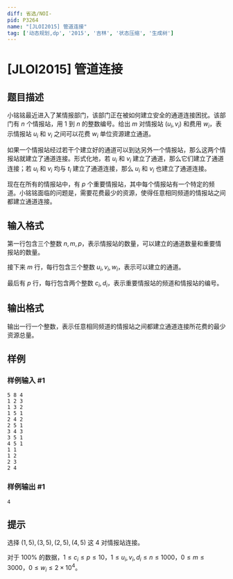 ```yaml
---
diff: 省选/NOI-
pid: P3264
name: "[JLOI2015] 管道连接"
tag: ['动态规划,dp', '2015', '吉林', '状态压缩', '生成树']
---
```

# [JLOI2015] 管道连接
## 题目描述

小铭铭最近进入了某情报部门，该部门正在被如何建立安全的通道连接困扰。该部门有 $n$ 个情报站，用 $1$ 到 $n$ 的整数编号。给出 $m$ 对情报站 $(u_i,v_i)$ 和费用 $w_i$，表示情报站 $u_i$ 和 $v_i$ 之间可以花费 $w_i$ 单位资源建立通道。

如果一个情报站经过若干个建立好的通道可以到达另外一个情报站，那么这两个情报站就建立了通道连接。形式化地，若 $u_i$ 和 $v_i$ 建立了通道，那么它们建立了通道连接；若 $u_i$ 和 $v_i$ 均与 $t_i$ 建立了通道连接，那么 $u_i$ 和 $v_i$ 也建立了通道连接。

现在在所有的情报站中，有 $p$ 个重要情报站，其中每个情报站有一个特定的频道。小铭铭面临的问题是，需要花费最少的资源，使得任意相同频道的情报站之间都建立通道连接。
## 输入格式

第一行包含三个整数 $n,m,p$，表示情报站的数量，可以建立的通道数量和重要情报站的数量。

接下来 $m$ 行，每行包含三个整数 $u_i,v_i,w_i$，表示可以建立的通道。

最后有 $p$ 行，每行包含两个整数 $c_i,d_i$，表示重要情报站的频道和情报站的编号。
## 输出格式

输出一行一个整数，表示任意相同频道的情报站之间都建立通道连接所花费的最少资源总量。

## 样例

### 样例输入 #1
```
5 8 4
1 2 3
1 3 2
1 5 1
2 4 2
2 5 1
3 4 3
3 5 1
4 5 1
1 1
1 2
2 3
2 4
```
### 样例输出 #1
```
4
```
## 提示

选择 $(1,5),(3,5),(2,5),(4,5)$ 这 $4$ 对情报站连接。

对于 $100\%$ 的数据，$1\le c_i\le p\le10$，$1\le u_i,v_i,d_i \le n \le 1000$，$0\le m \le 3000$，$0\le w_i \le2\times 10^4$。
